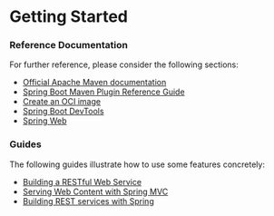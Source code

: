 # Getting Started

### Reference Documentation
For further reference, please consider the following sections:

* [Official Apache Maven documentation](https://maven.apache.org/guides/index.html)
* [Spring Boot Maven Plugin Reference Guide](https://docs.spring.io/spring-boot/docs/2.5.11/maven-plugin/reference/html/)
* [Create an OCI image](https://docs.spring.io/spring-boot/docs/2.5.11/maven-plugin/reference/html/#build-image)
* [Spring Boot DevTools](https://docs.spring.io/spring-boot/docs/2.5.11/reference/htmlsingle/#using-boot-devtools)
* [Spring Web](https://docs.spring.io/spring-boot/docs/2.5.11/reference/htmlsingle/#boot-features-developing-web-applications)

### Guides
The following guides illustrate how to use some features concretely:

* [Building a RESTful Web Service](https://spring.io/guides/gs/rest-service/)
* [Serving Web Content with Spring MVC](https://spring.io/guides/gs/serving-web-content/)
* [Building REST services with Spring](https://spring.io/guides/tutorials/bookmarks/)

